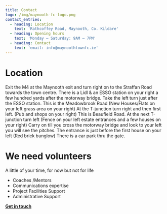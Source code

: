 ```yaml
---
title: Contact
logo: /img/maynooth-fc-logo.png
contact_entries:
  - heading: Location
    text: 'Rathcoffey Road, Maynooth, Co. Kildare'
  - heading: Opening hours
    text: 'Monday – Saturday: 9AM – 7PM'
  - heading: Contact
    text: 'email: info@maynoothtownfc.ie'
---
```

# Location

Exit the M4 at the Maynooth exit and turn right on to the Straffan Road towards the town centre. There is a Lidl & an ESSO station on your right a few hundred yards after the motorway bridge. Take the left turn just after the ESSO station. This is the Meadowbrook Road (New Houses/Flats on your left grass area on your right) At the T-junction turn right and then first left. (Pub and shops on your right) This is Beaufield Road. At the next T-junction turn left (Fence on your left estate entrances and a few houses on your right) Carry on till you cross the motorway bridge and look to your left you will see the pitches. The entrance is just before the first house on your left (Red brick bunglow) There is a car park thru the gate.

# We need volunteers

A little of your time, for now but not for life 

* Coaches /Mentors
* Communications expertise
* Project Facilities Support
* Administrative Support

****[**Get in touch**](mailto:info@maynoothfc.ie)****
